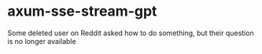 # axum-sse-stream-gpt
Some deleted user on Reddit asked how to do something, but their question is no longer available
